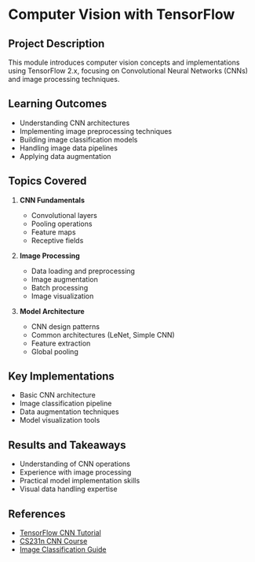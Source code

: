 # Computer Vision with TensorFlow

## Project Description
This module introduces computer vision concepts and implementations using TensorFlow 2.x, focusing on Convolutional Neural Networks (CNNs) and image processing techniques.

## Learning Outcomes
- Understanding CNN architectures
- Implementing image preprocessing techniques
- Building image classification models
- Handling image data pipelines
- Applying data augmentation

## Topics Covered
1. **CNN Fundamentals**
   - Convolutional layers
   - Pooling operations
   - Feature maps
   - Receptive fields

2. **Image Processing**
   - Data loading and preprocessing
   - Image augmentation
   - Batch processing
   - Image visualization

3. **Model Architecture**
   - CNN design patterns
   - Common architectures (LeNet, Simple CNN)
   - Feature extraction
   - Global pooling

## Key Implementations
- Basic CNN architecture
- Image classification pipeline
- Data augmentation techniques
- Model visualization tools

## Results and Takeaways
- Understanding of CNN operations
- Experience with image processing
- Practical model implementation skills
- Visual data handling expertise

## References
- [TensorFlow CNN Tutorial](https://www.tensorflow.org/tutorials/images/cnn)
- [CS231n CNN Course](http://cs231n.stanford.edu/)
- [Image Classification Guide](https://www.tensorflow.org/tutorials/images/classification) 